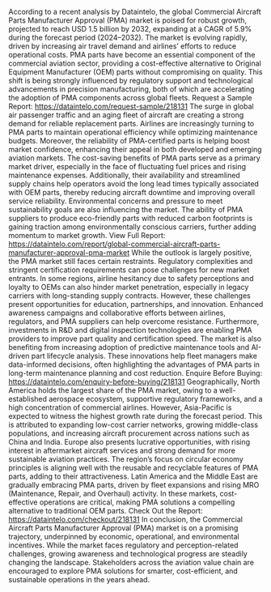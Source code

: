 According to a recent analysis by Dataintelo, the global Commercial Aircraft Parts Manufacturer Approval (PMA) market is poised for robust growth, projected to reach USD 1.5 billion by 2032, expanding at a CAGR of 5.9% during the forecast period (2024–2032). The market is evolving rapidly, driven by increasing air travel demand and airlines’ efforts to reduce operational costs.
PMA parts have become an essential component of the commercial aviation sector, providing a cost-effective alternative to Original Equipment Manufacturer (OEM) parts without compromising on quality. This shift is being strongly influenced by regulatory support and technological advancements in precision manufacturing, both of which are accelerating the adoption of PMA components across global fleets.
Request a Sample Report: https://dataintelo.com/request-sample/218131
The surge in global air passenger traffic and an aging fleet of aircraft are creating a strong demand for reliable replacement parts. Airlines are increasingly turning to PMA parts to maintain operational efficiency while optimizing maintenance budgets. Moreover, the reliability of PMA-certified parts is helping boost market confidence, enhancing their appeal in both developed and emerging aviation markets.
The cost-saving benefits of PMA parts serve as a primary market driver, especially in the face of fluctuating fuel prices and rising maintenance expenses. Additionally, their availability and streamlined supply chains help operators avoid the long lead times typically associated with OEM parts, thereby reducing aircraft downtime and improving overall service reliability.
Environmental concerns and pressure to meet sustainability goals are also influencing the market. The ability of PMA suppliers to produce eco-friendly parts with reduced carbon footprints is gaining traction among environmentally conscious carriers, further adding momentum to market growth.
View Full Report: https://dataintelo.com/report/global-commercial-aircraft-parts-manufacturer-approval-pma-market
While the outlook is largely positive, the PMA market still faces certain restraints. Regulatory complexities and stringent certification requirements can pose challenges for new market entrants. In some regions, airline hesitancy due to safety perceptions and loyalty to OEMs can also hinder market penetration, especially in legacy carriers with long-standing supply contracts.
However, these challenges present opportunities for education, partnerships, and innovation. Enhanced awareness campaigns and collaborative efforts between airlines, regulators, and PMA suppliers can help overcome resistance. Furthermore, investments in R&D and digital inspection technologies are enabling PMA providers to improve part quality and certification speed.
The market is also benefiting from increasing adoption of predictive maintenance tools and AI-driven part lifecycle analysis. These innovations help fleet managers make data-informed decisions, often highlighting the advantages of PMA parts in long-term maintenance planning and cost reduction.
Enquire Before Buying: https://dataintelo.com/enquiry-before-buying/218131
Geographically, North America holds the largest share of the PMA market, owing to a well-established aerospace ecosystem, supportive regulatory frameworks, and a high concentration of commercial airlines. However, Asia-Pacific is expected to witness the highest growth rate during the forecast period. This is attributed to expanding low-cost carrier networks, growing middle-class populations, and increasing aircraft procurement across nations such as China and India.
Europe also presents lucrative opportunities, with rising interest in aftermarket aircraft services and strong demand for more sustainable aviation practices. The region’s focus on circular economy principles is aligning well with the reusable and recyclable features of PMA parts, adding to their attractiveness.
Latin America and the Middle East are gradually embracing PMA parts, driven by fleet expansions and rising MRO (Maintenance, Repair, and Overhaul) activity. In these markets, cost-effective operations are critical, making PMA solutions a compelling alternative to traditional OEM parts.
Check Out the Report: https://dataintelo.com/checkout/218131
In conclusion, the Commercial Aircraft Parts Manufacturer Approval (PMA) market is on a promising trajectory, underpinned by economic, operational, and environmental incentives. While the market faces regulatory and perception-related challenges, growing awareness and technological progress are steadily changing the landscape. Stakeholders across the aviation value chain are encouraged to explore PMA solutions for smarter, cost-efficient, and sustainable operations in the years ahead.
